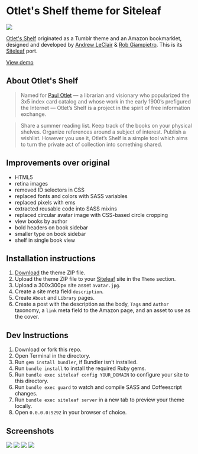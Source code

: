 # Otlet's Shelf theme for Siteleaf

[![](http://dstry.it/RaXB/Screen%20Shot%202013-09-24%20at%206.05.04%20PM.png)](http://otletsshelf.siteleaf.net)

[Otlet's Shelf](http://otletsshelf.tumblr.com) originated as a Tumblr theme and an Amazon bookmarklet, designed and developed by [Andrew LeClair](http://www.andrewleclair.com/) & [Rob Giampietro](http://www.linedandunlined.com/). This is its [Siteleaf](http://siteleaf.com) port.

[View demo](http://otletsshelf.siteleaf.net)

## About Otlet's Shelf

> Named for [Paul Otlet](http://en.wikipedia.org/wiki/Paul_Otlet) — a librarian and visionary who popularized the 3x5 index card catalog and whose work in the early 1900’s prefigured the Internet — Otlet’s Shelf is a project in the spirit of free information exchange.

> Share a summer reading list. Keep track of the books on your physical shelves. Organize references around a subject of interest. Publish a wishlist. However you use it, Otlet’s Shelf is a simple tool which aims to turn the private act of collection into something shared.

## Improvements over original

- HTML5
- retina images
- removed ID selectors in CSS
- replaced fonts and colors with SASS variables
- replaced pixels with ems
- extracted reusable code into SASS mixins
- replaced circular avatar image with CSS-based circle cropping
- view books by author
- bold headers on book sidebar
- smaller type on book sidebar
- shelf in single book view

## Installation instructions

1. [Download](https://github.com/destroytoday/otletsshelf-for-siteleaf/archive/master.zip) the theme ZIP file.
2. Upload the theme ZIP file to your [Siteleaf](http://siteleaf.com) site in the `Theme` section.
3. Upload a 300x300px site asset `avatar.jpg`.
4. Create a site meta field `description`.
5. Create `About` and `Library` pages.
6. Create a post with the description as the body, `Tags` and `Author` taxonomy, a `link` meta field to the Amazon page, and an asset to use as the cover.

## Dev Instructions

1. Download or fork this repo.
2. Open Terminal in the directory.
3. Run `gem install bundler`, if Bundler isn't installed.
4. Run `bundle install` to install the required Ruby gems.
5. Run `bundle exec siteleaf config YOUR_DOMAIN` to configure your site to this directory.
6. Run `bundle exec guard` to watch and compile SASS and Coffeescript changes.
7. Run `bundle exec siteleaf server` in a new tab to preview your theme locally.
8. Open `0.0.0.0:9292` in your browser of choice.

## Screenshots

[![](http://dstry.it/RaXB/Screen%20Shot%202013-09-24%20at%206.05.04%20PM.png)](http://otletsshelf.siteleaf.net)
[![](http://dstry.it/RaXY/Screen%20Shot%202013-09-24%20at%206.09.08%20PM.png)](http://otletsshelf.siteleaf.net)
[![](http://dstry.it/RaYD/Screen%20Shot%202013-09-24%20at%206.11.20%20PM.png)](http://otletsshelf.siteleaf.net)
[![](http://dstry.it/RbMk/Screen%20Shot%202013-09-24%20at%206.12.49%20PM.png)](http://otletsshelf.siteleaf.net)
